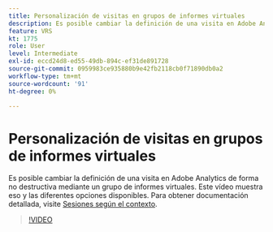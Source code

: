 ```yaml
---
title: Personalización de visitas en grupos de informes virtuales
description: Es posible cambiar la definición de una visita en Adobe Analytics de forma no destructiva mediante un grupo de informes virtuales. Este vídeo muestra eso y las diferentes opciones disponibles.
feature: VRS
kt: 1775
role: User
level: Intermediate
exl-id: eccd24d8-ed55-49db-894c-ef31de891728
source-git-commit: 0959983ce935880b9e42fb2118cb0f71890db0a2
workflow-type: tm+mt
source-wordcount: '91'
ht-degree: 0%

---
```


# Personalización de visitas en grupos de informes virtuales

Es posible cambiar la definición de una visita en Adobe Analytics de forma no destructiva mediante un grupo de informes virtuales. Este vídeo muestra eso y las diferentes opciones disponibles. Para obtener documentación detallada, visite [Sesiones según el contexto](https://experienceleague.adobe.com/docs/analytics/components/virtual-report-suites/vrs-mobile-visit-processing.html).

>[!VIDEO](https://video.tv.adobe.com/v/23545/?quality=12&learn=on)

